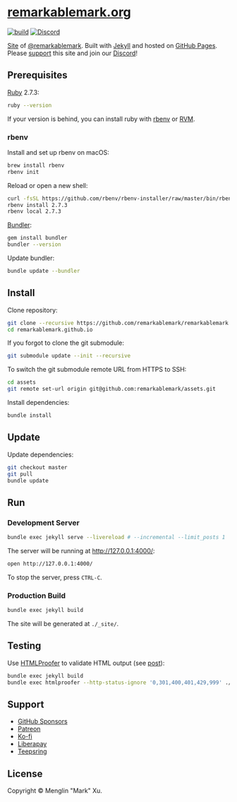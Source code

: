 # [remarkablemark.org](https://b.remarkabl.org/mark)

[![build](https://github.com/remarkablemark/remarkablemark.github.io/actions/workflows/build.yml/badge.svg)](https://github.com/remarkablemark/remarkablemark.github.io/actions/workflows/build.yml)
[![Discord](https://img.shields.io/discord/422421589582282752.svg?label=&logo=discord&logoColor=ffffff&color=7389D8&labelColor=6A7EC2)](https://b.remarkabl.org/discord)

[Site](https://b.remarkabl.org/mark) of [@remarkablemark](https://b.remarkabl.org/github). Built with [Jekyll](https://jekyllrb.com/) and hosted on [GitHub Pages](https://pages.github.com/). Please [support](#support) this site and join our [Discord](https://b.remarkabl.org/discord)!

## Prerequisites

[Ruby](https://www.ruby-lang.org/en/downloads/) 2.7.3:

```sh
ruby --version
```

If your version is behind, you can install ruby with [rbenv](https://github.com/rbenv/rbenv) or [RVM](https://rvm.io/).

### rbenv

Install and set up rbenv on macOS:

```sh
brew install rbenv
rbenv init
```

Reload or open a new shell:

```sh
curl -fsSL https://github.com/rbenv/rbenv-installer/raw/master/bin/rbenv-doctor | bash
rbenv install 2.7.3
rbenv local 2.7.3
```

[Bundler](https://bundler.io/):

```sh
gem install bundler
bundler --version
```

Update bundler:

```sh
bundle update --bundler
```

## Install

Clone repository:

```sh
git clone --recursive https://github.com/remarkablemark/remarkablemark.github.io.git
cd remarkablemark.github.io
```

If you forgot to clone the git submodule:

```sh
git submodule update --init --recursive
```

To switch the git submodule remote URL from HTTPS to SSH:

```sh
cd assets
git remote set-url origin git@github.com:remarkablemark/assets.git
```

Install dependencies:

```sh
bundle install
```

## Update

Update dependencies:

```sh
git checkout master
git pull
bundle update
```

## Run

### Development Server

```sh
bundle exec jekyll serve --livereload # --incremental --limit_posts 1
```

The server will be running at http://127.0.0.1:4000/:

```sh
open http://127.0.0.1:4000/
```

To stop the server, press `CTRL-C`.

### Production Build

```sh
bundle exec jekyll build
```

The site will be generated at `./_site/`.

## Testing

Use [HTMLProofer](https://github.com/gjtorikian/html-proofer) to validate HTML output (see [post](https://remarkablemark.org/blog/2017/01/31/travis-github-pages/)):

```sh
bundle exec jekyll build
bundle exec htmlproofer --http-status-ignore '0,301,400,401,429,999' ./_site/
```

## Support

- [GitHub Sponsors](https://b.remarkabl.org/github-sponsors)
- [Patreon](https://b.remarkabl.org/patreon)
- [Ko-fi](https://b.remarkabl.org/ko-fi)
- [Liberapay](https://b.remarkabl.org/liberapay)
- [Teepsring](https://b.remarkabl.org/teespring)

## License

Copyright © Menglin "Mark" Xu.
